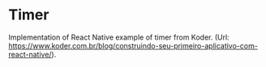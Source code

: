 # Timer
Implementation of React Native example of timer from Koder. (Url: https://www.koder.com.br/blog/construindo-seu-primeiro-aplicativo-com-react-native/).
